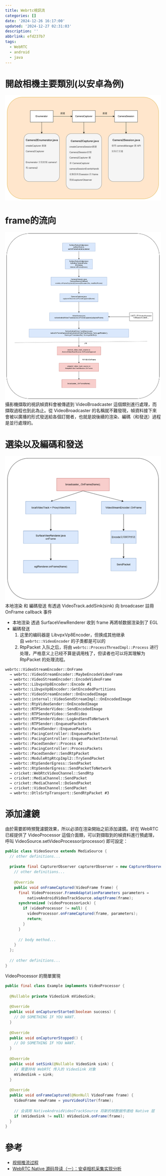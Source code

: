 ```yaml
---
title: Webrtc視訊流
categories: []
date: '2024-12-26 16:17:00'
updated: '2024-12-27 02:31:03'
description: ''
abbrlink: efd237b7
tags:
  - WebRTC
  - android
  - java
---
```

# 開啟相機主要類別(以安卓為例)
![](/images/20241226150748.png)
# frame的流向
![](/images/20241226150839.png)
攝影機擷取的視訊幀資料會被傳遞到 VideoBroadcaster 這個類別進行處理，而擷取過程也到此為止。從 VideoBroadcaster 的名稱就不難發現，幀資料接下來會被以廣播的形式發送給各個訂閱者，也就是說後續的渲染、編碼（和發送）過程是並行處理的。
 <!-- more -->
 # 選染以及編碼和發送
![](/images/20241226150927.png)
本地渲染 和 編碼發送 有透過 VideoTrack.addSink(sink) 向 broadcaser 註冊 OnFrame callback 事件
- 本地渲染 透過 SurfaceViewRenderer 收到 frame 再將帧数据渲染到了 EGL
- 編碼發送 
	1. 这里的编码器是 LibvpxVp8Encoder，但换成其他继承自 `webrtc::VideoEncoder` 的子类都是可以的 
	2. RtpPacket 入队之后，将由 `webrtc::ProcessThreadImpl::Process` 进行处理，严格意义上已经不算是调用栈了，但读者也可以将其理解为 RtpPacket 的处理流程。
```text
webrtc::VideoStreamEncoder::OnFrame
  → webrtc::VideoStreamEncoder::MaybeEncodeVideoFrame
  → webrtc::VideoStreamEncoder::EncodeVideoFrame
  → webrtc::LibvpxVp8Encoder::Encode #1
  → webrtc::LibvpxVp8Encoder::GetEncodedPartitions
  → webrtc::VideoStreamEncoder::OnEncodedImage
  → webrtc::internal::VideoSendStreamImpl::OnEncodedImage
  → webrtc::RtpVideoSender::OnEncodedImage
  → webrtc::RTPSenderVideo::SendEncodedImage
  → webrtc::RTPSenderVideo::SendVideo
  → webrtc::RTPSenderVideo::LogAndSendToNetwork
  → webrtc::RTPSender::EnqueuePackets
  → webrtc::PacedSender::EnqueuePackets
  → webrtc::PacingController::EnqueuePacket
  → webrtc::PacingController::EnqueuePacketInternal
  → webrtc::PacedSender::Process #2
  → webrtc::PacingController::ProcessPackets
  → webrtc::PacedSender::SendRtpPacket
  → webrtc::ModuleRtpRtcpImpl2::TrySendPacket
  → webrtc::RtpSenderEgress::SendPacket
  → webrtc::RtpSenderEgress::SendPacketToNetwork
  → cricket::WebRtcVideoChannel::SendRtp
  → cricket::MediaChannel::SendPacket
  → cricket::MediaChannel::DoSendPacket
  → cricket::VideoChannel::SendPacket
  → webrtc::DtlsSrtpTransport::SendRtpPacket #3
```
# 添加濾鏡
由於需要即時預覽濾鏡效果，所以必須在渲染開始之前添加濾鏡。好在 WebRTC 已經提供了 VideoProcessor 這個介面類，可以對擷取到的幀資料進行預處理，呼叫 VideoSource.setVideoProcessor(processor) 即可設定：
```java
public class VideoSource extends MediaSource {
  // other definitions...

  private final CapturerObserver capturerObserver = new CapturerObserver() {
    // other definitions...

    @Override
    public void onFrameCaptured(VideoFrame frame) {
      final VideoProcessor.FrameAdaptationParameters parameters =
          nativeAndroidVideoTrackSource.adaptFrame(frame);
      synchronized (videoProcessorLock) {
        if (videoProcessor != null) {
          videoProcessor.onFrameCaptured(frame, parameters);          
          return;
        }
      }

      // body method...
    }
  };

  // other definitions...
}
```
VideoProcessor 的簡單實現
```java
public final class Example implements VideoProcessor {

  @Nullable private VideoSink mVideoSink;

  @Override
  public void onCapturerStarted(boolean success) {
    // DO SOMETHING IF YOU WANT.
  }

  @Override
  public void onCapturerStopped() {
    // DO SOMETHING IF YOU WANT.
  }

  @Override
  public void setSink(@Nullable VideoSink sink) {
    // 需要持有 WebRTC 传入的 VideoSink 对象
    mVideoSink = sink;
  }

  @Override
  public void onFrameCaptured(@NonNull VideoFrame frame) {
    VideoFrame newFrame = yourVideoFilter(frame);

    // 会调用 NativeAndroidVideoTrackSource 将新的帧数据传递给 Native 层
    if (mVideoSink != null) mVideoSink.onFrame(frame);
  }
}
```
# 參考
- [视频推流过程](https://webrtc.mthli.com/media/video-outbound)
- [WebRTC Native 源码导读（一）：安卓相机采集实现分析](https://blog.piasy.com/2017/07/24/WebRTC-Android-Camera-Capture/index.html)
